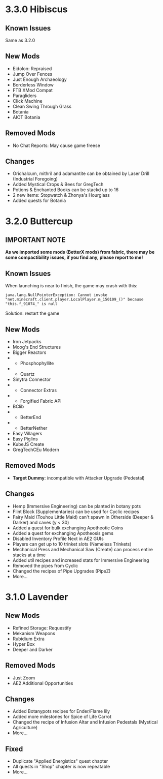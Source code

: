 # 3.3.0 Hibiscus
## Known Issues
Same as 3.2.0

## New Mods
- Eidolon: Repraised
- Jump Over Fences
- Just Enough Archaeology
- Borderless Window
- FTB XMod Compat
- Paragliders
- Click Machine
- Clean Swing Through Grass
- Botania
- AIOT Botania

## Removed Mods
- No Chat Reports: May cause game freese

## Changes
- Orichalcum, mithril and adamantite can be obtained by Laser Drill (Industrial Foregoing)
- Added Mystical Crops & Bees for GregTech
- Potions & Enchanted Books can be stackd up to 16
- 2 new items: Stopwatch & Zhonya's Hourglass
- Added quests for Botania

# 3.2.0 Buttercup
## IMPORTANT NOTE
**As we imported some mods (BetterX mods) from fabric, there may be some compactibility issues, if you find any, please report to me!**

## Known Issues
When launching is near to finish, the game may crash with this:
```
java.lang.NullPointerException: Cannot invoke "net.minecraft.client.player.LocalPlayer.m_150109_()" because "this.f_91074_" is null
```
Solution: restart the game

## New Mods
- Iron Jetpacks
- Moog's End Structures
- Bigger Reactors
- - Phosphophyllite
- - Quartz
- Sinytra Connector
- - Connector Extras
- - Forgified Fabric API
- BClib
- - BetterEnd
- - BetterNether
- Easy Villagers
- Easy Piglins
- KubeJS Create
- GregTechCEu Modern

## Removed Mods
- **Target Dummy**: incompatible with Attacker Upgrade (Pedestal)

## Changes
- Hemp (Immersive Engineering) can be planted in botany pots
- Flint Block (Supplementaries) can be used for Cyclic recipes
- Fairy Maid (Touhou Little Maid) can't spawn in Otherside (Deeper & Darker) and caves (y < 30)
- Added a quest for bulk exchanging Apotheotic Coins
- Added a quest for exchanging Apotheosis gems
- Disabled Inventory Profile Next in AE2 GUIs
- Players can get up to 10 trinket slots (Nameless Trinkets)
- Mechanical Press and Mechanical Saw (Create) can process entire stacks at a time
- Added util recipes and increased stats for Immersive Engineering
- Removed the pipes from Cyclic
- Changed the recipes of Pipe Upgrades (PipeZ)
- More...

# 3.1.0 Lavender
## New Mods
- Refined Storage: Requestify
- Mekanism Weapons
- Rubidium Extra
- Hyper Box
- Deeper and Darker

## Removed Mods
- Just Zoom
- AE2 Additional Opportunities

## Changes
- Added Botanypots recipes for Ender/Flame lily
- Added more milestones for Spice of Life Carrot
- Changed the recipe of Infusion Altar and Infusion Pedestals (Mystical Agriculture)
- More...

## Fixed
- Duplicate "Applied Energistics" quest chapter
- All quests in "Shop" chapter is now repeatable
- More...